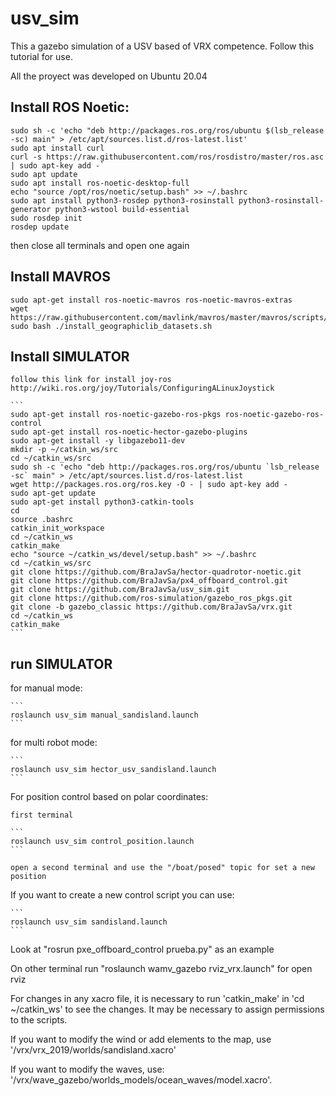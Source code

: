 # usv_sim

This a gazebo simulation of a USV based of VRX competence. Follow this tutorial for use.

All the proyect was developed on Ubuntu 20.04

## Install ROS Noetic:
  
  ```
  sudo sh -c 'echo "deb http://packages.ros.org/ros/ubuntu $(lsb_release -sc) main" > /etc/apt/sources.list.d/ros-latest.list'
  sudo apt install curl 
  curl -s https://raw.githubusercontent.com/ros/rosdistro/master/ros.asc | sudo apt-key add -`
  sudo apt update
  sudo apt install ros-noetic-desktop-full
  echo "source /opt/ros/noetic/setup.bash" >> ~/.bashrc
  sudo apt install python3-rosdep python3-rosinstall python3-rosinstall-generator python3-wstool build-essential
  sudo rosdep init
  rosdep update
``` 
then close all terminals and open one again 


## Install MAVROS
  
  ```
  sudo apt-get install ros-noetic-mavros ros-noetic-mavros-extras
  wget https://raw.githubusercontent.com/mavlink/mavros/master/mavros/scripts/install_geographiclib_datasets.sh
  sudo bash ./install_geographiclib_datasets.sh 
  
  ```

## Install SIMULATOR

    follow this link for install joy-ros http://wiki.ros.org/joy/Tutorials/ConfiguringALinuxJoystick

    ```
    sudo apt-get install ros-noetic-gazebo-ros-pkgs ros-noetic-gazebo-ros-control
    sudo apt-get install ros-noetic-hector-gazebo-plugins
    sudo apt-get install -y libgazebo11-dev
    mkdir -p ~/catkin_ws/src
    cd ~/catkin_ws/src
    sudo sh -c 'echo "deb http://packages.ros.org/ros/ubuntu `lsb_release -sc` main" > /etc/apt/sources.list.d/ros-latest.list
    wget http://packages.ros.org/ros.key -O - | sudo apt-key add -
    sudo apt-get update
    sudo apt-get install python3-catkin-tools
    cd
    source .bashrc
    catkin_init_workspace
    cd ~/catkin_ws
    catkin_make
    echo "source ~/catkin_ws/devel/setup.bash" >> ~/.bashrc
    cd ~/catkin_ws/src
    git clone https://github.com/BraJavSa/hector-quadrotor-noetic.git
    git clone https://github.com/BraJavSa/px4_offboard_control.git
    git clone https://github.com/BraJavSa/usv_sim.git
    git clone https://github.com/ros-simulation/gazebo_ros_pkgs.git
    git clone -b gazebo_classic https://github.com/BraJavSa/vrx.git
    cd ~/catkin_ws
    catkin_make
    ```
## run SIMULATOR

for manual mode:

    ```
    roslaunch usv_sim manual_sandisland.launch
    ```

for multi robot mode:

    ```
    roslaunch usv_sim hector_usv_sandisland.launch
    ```

For position control based on polar coordinates:

    first terminal
    
    ```
    roslaunch usv_sim control_position.launch
    ```
    
    open a second terminal and use the "/boat/posed" topic for set a new position

If you want to create a new control script you can use:

    ```
    roslaunch usv_sim sandisland.launch
    ```
Look at "rosrun pxe_offboard_control prueba.py" as an example

On other terminal run "roslaunch wamv_gazebo rviz_vrx.launch" for open rviz


For changes in any xacro file, it is necessary to run 'catkin_make' in 'cd ~/catkin_ws' to see the changes. 
It may be necessary to assign permissions to the scripts.

If you want to modify the wind or add elements to the map, use '/vrx/vrx_2019/worlds/sandisland.xacro'

If you want to modify the waves, use: '/vrx/wave_gazebo/worlds_models/ocean_waves/model.xacro'.


